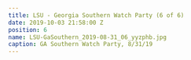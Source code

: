 ```yaml
---
title: LSU - Georgia Southern Watch Party (6 of 6)
date: 2019-10-03 21:58:00 Z
position: 6
name: LSU-GaSouthern_2019-08-31_06_yyzphb.jpg
caption: GA Southern Watch Party, 8/31/19
---
```


